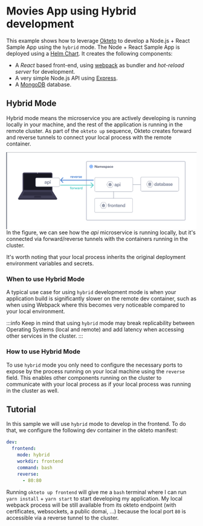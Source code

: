 # Movies App using Hybrid development

This example shows how to leverage [Okteto](https://github.com/okteto/okteto) to develop a Node.js + React Sample App using the `hybrid` mode.
The Node + React Sample App is deployed using a [Helm Chart](https://github.com/okteto/movies/tree/main/chart).
It creates the following components:

- A *React* based front-end, using [webpack](https://webpack.js.org) as bundler and *hot-reload server* for development.
- A very simple Node.js API using [Express](https://expressjs.com).
- A [MongoDB](https://www.mongodb.com) database.

## Hybrid Mode

Hybrid mode means the microservice you are actively developing is running locally in your machine, and the rest of the application is running in the remote cluster.
As part of the `okteto up` sequence, Okteto creates forward and reverse tunnels to connect your local process with the remote container.

<img align="left" src="hybrid-architecture.png">

In the figure, we can see how the *api* microservice is running locally, but it's connected via forward/reverse tunnels with the containers running in the cluster.

It's worth noting that your local process inherits the original deployment environment variables and secrets.

###  When to use Hybrid Mode

A typical use case for using `hybrid` development mode is when your application build is significantly slower on the remote dev container, such as when using Webpack where this becomes very noticeable compared to your local environment.

:::info
Keep in mind that using `hybrid` mode may break replicability between Operating Systems (local and remote) and add latency when accessing other services in the cluster.
:::

### How to use Hybrid Mode

To use `hybrid` mode you only need to configure the necessary ports to expose by the process running on your local machine using the `reverse` field. This enables other components running on the cluster to communicate with your local process as if your local process was running in the cluster as well.

## Tutorial

In this sample we will use `hybrid` mode to develop in the frontend. To do that, we configure the following dev container in the okteto manifest:

```yaml
dev:
  frontend:
    mode: hybrid
    workdir: frontend
    command: bash
    reverse:
      - 80:80
```

Running `okteto up frontend` will give me a `bash` terminal where I can run `yarn install` + `yarn start` to start developing my application.
My local webpack process will be still available from its okteto endpoint (with certificates, websockets, a public domai, ...) because the local port `80` is accessible via a reverse tunnel to the cluster.
